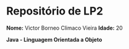 Repositório de LP2 
===================

**Nome:** Victor Borneo Climaco Vieira
**Idade:** 20  

__Java - Linguagem Orientada a Objeto__
